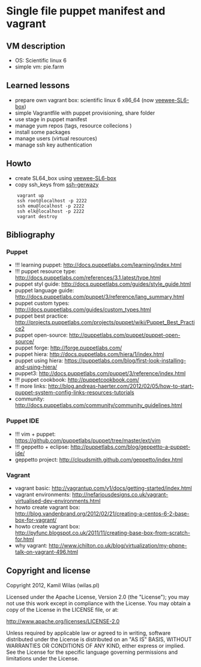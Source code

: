 # Single file puppet manifest and vagrant

## VM description

 - OS: Scientific linux 6
 - simple vm: pie.farm

## Learned lessons

 - prepare own vagrant box: scientific linux 6 x86_64 (now [veewee-SL6-box](https://github.com/wilas/veewee-vagrant-SL6-x86_64))
 - simple Vagrantfile with puppet provisioning, share folder
 - use stage in puppet manifest
 - manage yum repos (tags, resource collecions )
 - install some packages
 - manage users (virtual resources)
 - manage ssh key authentication

## Howto

 - create SL64_box using [veewee-SL6-box](https://github.com/wilas/veewee-vagrant-SL6-x86_64)
 - copy ssh_keys from [ssh-gerwazy](https://github.com/wilas/ssh-gerwazy)

```
    vagrant up
    ssh root@localhost -p 2222
    ssh emu@localhost -p 2222
    ssh elk@localhost -p 2222
    vagrant destroy
```


## Bibliography

### Puppet

 - !!! learning puppet: http://docs.puppetlabs.com/learning/index.html
 - !!! puppet resource type: http://docs.puppetlabs.com/references/3.1.latest/type.html
 - puppet styl guide: http://docs.puppetlabs.com/guides/style_guide.html
 - puppet language guide: http://docs.puppetlabs.com/puppet/3/reference/lang_summary.html
 - puppet custom types: http://docs.puppetlabs.com/guides/custom_types.html
 - puppet best practice: http://projects.puppetlabs.com/projects/puppet/wiki/Puppet_Best_Practice2
 - puppet open-source: http://puppetlabs.com/puppet/puppet-open-source/
 - puppet forge: http://forge.puppetlabs.com/
 - puppet hiera: http://docs.puppetlabs.com/hiera/1/index.html
 - puppet using hiera: https://puppetlabs.com/blog/first-look-installing-and-using-hiera/
 - puppet3: http://docs.puppetlabs.com/puppet/3/reference/index.html
 - !!! puppet cookbook: http://puppetcookbook.com/
 - !! more links: http://blog.andreas-haerter.com/2012/02/05/how-to-start-puppet-system-config-links-resources-tutorials
 - community: http://docs.puppetlabs.com/community/community_guidelines.html

### Puppet IDE

 - !!! vim + puppet: https://github.com/puppetlabs/puppet/tree/master/ext/vim
 - !!! geppetto + eclipse: http://puppetlabs.com/blog/geppetto-a-puppet-ide/
 - geppetto project: http://cloudsmith.github.com/geppetto/index.html

### Vagrant

 - vagrant basic: http://vagrantup.com/v1/docs/getting-started/index.html
 - vagrant environments: http://nefariousdesigns.co.uk/vagrant-virtualised-dev-environments.html
 - howto create vagrant box: http://blog.vandenbrand.org/2012/02/21/creating-a-centos-6-2-base-box-for-vagrant/
 - howto create vagrant box: http://pyfunc.blogspot.co.uk/2011/11/creating-base-box-from-scratch-for.html
 - why vagrant: http://www.ichilton.co.uk/blog/virtualization/my-phpne-talk-on-vagrant-496.html

## Copyright and license

Copyright 2012, Kamil Wilas (wilas.pl)

Licensed under the Apache License, Version 2.0 (the "License");
you may not use this work except in compliance with the License.
You may obtain a copy of the License in the LICENSE file, or at:

   http://www.apache.org/licenses/LICENSE-2.0

Unless required by applicable law or agreed to in writing, software
distributed under the License is distributed on an "AS IS" BASIS,
WITHOUT WARRANTIES OR CONDITIONS OF ANY KIND, either express or implied.
See the License for the specific language governing permissions and
limitations under the License.


